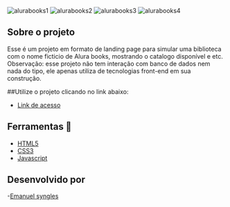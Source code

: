 ![alurabooks1](https://github.com/Emanuelsyngles/Alura-books/assets/122393755/961e1360-f2c3-45ed-bdd7-fc948c77fbda)
![alurabooks2](https://github.com/Emanuelsyngles/Alura-books/assets/122393755/cd9970d5-cd9a-4fa1-a457-617f51b0b86f)
![alurabooks3](https://github.com/Emanuelsyngles/Alura-books/assets/122393755/02e8ba5a-8893-411b-a946-736179eb5ce9)
![alurabooks4](https://github.com/Emanuelsyngles/Alura-books/assets/122393755/00795871-60db-4100-ab0a-20a810d6603f)

 ## Sobre o projeto
 Esse é um projeto em formato de landing page para simular uma biblioteca com o nome ficticio de Alura books, mostrando o catalogo disponível e etc.
 Observação: esse projeto não tem interação com banco de dados nem nada do tipo, ele apenas utiliza de tecnologias front-end em sua construção.

 ##Utilize o projeto clicando no link abaixo:
  - [Link de acesso](https://alurabookssitebiblioteca.netlify.app/) 
 
 ## Ferramentas 🔧
 - [HTML5](https://html.com/)
 - [CSS3](https://developer.mozilla.org/pt-BR/docs/Web/CSS)
- [Javascript](https://www.javascript.com/)

## Desenvolvido por

 -[Emanuel syngles](https://www.linkedin.com/in/emanuel-syngles-464985248/)
